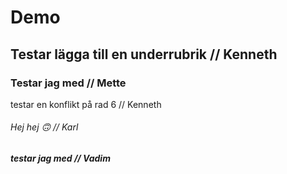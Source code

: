 # Demo

## Testar lägga till en underrubrik // Kenneth
### Testar jag med // Mette

testar en konflikt på rad 6 // Kenneth
###### Hej hej 🙃 // Karl
##### testar jag med // Vadim

